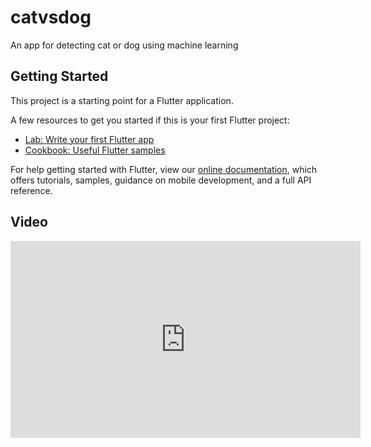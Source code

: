 # catvsdog

An app for detecting cat or dog using machine learning

## Getting Started

This project is a starting point for a Flutter application.

A few resources to get you started if this is your first Flutter project:

- [Lab: Write your first Flutter app](https://flutter.dev/docs/get-started/codelab)
- [Cookbook: Useful Flutter samples](https://flutter.dev/docs/cookbook)

For help getting started with Flutter, view our
[online documentation](https://flutter.dev/docs), which offers tutorials,
samples, guidance on mobile development, and a full API reference.

## Video

<iframe width="560" height="315" src="https://www.youtube.com/embed/TAGYblAY660" frameborder="0" allow="accelerometer; autoplay; clipboard-write; encrypted-media; gyroscope; picture-in-picture" allowfullscreen></iframe>
